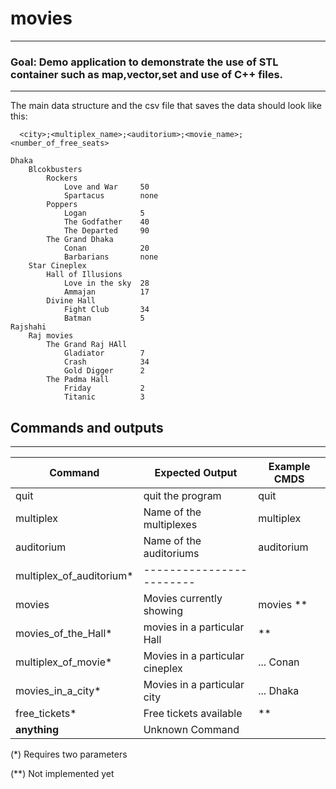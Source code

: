 # movies
--------------


### Goal: Demo application to demonstrate the use of STL container such as map,vector,set and use of C++ files.

------------

The main data structure and the csv file that saves the data should look like this:

```
  <city>;<multiplex_name>;<auditorium>;<movie_name>;<number_of_free_seats>

```

```
Dhaka
    Blcokbusters
        Rockers
            Love and War     50
            Spartacus        none
        Poppers
            Logan            5
            The Godfather    40
            The Departed     90
        The Grand Dhaka
            Conan            20
            Barbarians       none
    Star Cineplex
        Hall of Illusions
            Love in the sky  28
            Ammajan          17
        Divine Hall
            Fight Club       34
            Batman           5
Rajshahi
    Raj movies
        The Grand Raj HAll
            Gladiator        7
            Crash            34
            Gold Digger      2
        The Padma Hall
            Friday           2
            Titanic          3

```

## Commands and outputs
-----------

| Command               | Expected Output                   |  Example CMDS |
| --------              | -------                           | --------      |
| quit                  | quit the program                  |  quit         |
| multiplex             | Name of the multiplexes           |  multiplex    |
| auditorium            | Name of the auditoriums           |  auditorium   |
| multiplex_of_auditorium* | ------------------------       |               |
| movies                | Movies currently showing          |  movies  **   |
| movies_of_the_Hall*   | movies in a particular Hall       | **            |
| multiplex_of_movie*   | Movies in a particular cineplex   | ... Conan     | 
| movies_in_a_city*     | Movies in a particular city       |... Dhaka      |
| free_tickets*         | Free tickets available            | **            |
| **anything**          | Unknown Command                   |               |


(*) Requires two parameters 

(**) Not implemented yet